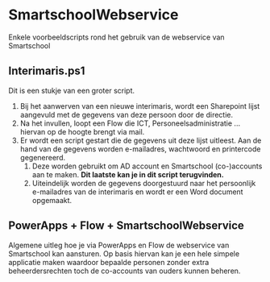 # SmartschoolWebservice
Enkele voorbeeldscripts rond het gebruik van de webservice van Smartschool

## Interimaris.ps1
Dit is een stukje van een groter script. 
1. Bij het aanwerven van een nieuwe interimaris, wordt een Sharepoint lijst aangevuld met de gegevens van deze persoon door de directie. 
2. Na het invullen, loopt een Flow die ICT, Personeelsadministratie ... hiervan op de hoogte brengt via mail.
3. Er wordt een script gestart die de gegevens uit deze lijst uitleest. Aan de hand van de gegevens worden e-mailadres, wachtwoord en printercode gegenereerd. 
    1. Deze worden gebruikt om AD account en Smartschool (co-)accounts aan te maken. 
        **Dit laatste kan je in dit script terugvinden.**
    2. Uiteindelijk worden de gegevens doorgestuurd naar het persoonlijk e-mailadres van de interimaris en wordt er een Word document opgemaakt.


## PowerApps + Flow + SmartschoolWebservice
Algemene uitleg hoe je via PowerApps en Flow de webservice van Smartschool kan aansturen.
Op basis hiervan kan je een hele simpele applicatie maken waardoor bepaalde personen zonder extra beheerdersrechten toch de co-accounts van ouders kunnen beheren.
